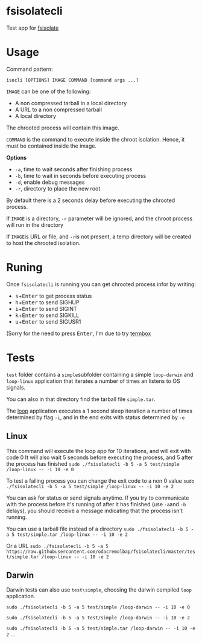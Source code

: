 # fsisolatecli

Test app for [fsisolate](https://github.com/odacremolbap/fsisolate)

# Usage

Command pattern:

`isocli [OPTIONS] IMAGE COMMAND [command args ...]`

`IMAGE` can be one of the following:
- A non compressed tarball in a local directory
- A URL to a non compressed tarball
- A local directory

The chrooted process will contain this image.

`COMMAND` is the command to execute inside the chroot isolation. Hence, it must be contained inside the image.

**Options**

- `-a`, time to wait seconds after finishing process
- `-b`, time to wait in seconds before executing process
- `-d`, enable debug messages
- `-r`, directory to place the new root

By default there is a 2 seconds delay before executing the chrooted process.

If `IMAGE` is a directory, `-r` parameter will be ignored, and the chroot process will run in the directory

If `IMAGE`is URL or file, and `-r`is not present, a temp directory will be created to host the chrooted isolation.

# Runing

Once `fsisolatecli` is running you can get chrooted process infor by writing:

- <kbd>s</kbd>+<kbd>Enter</kbd> to get process status
- <kbd>h</kbd>+<kbd>Enter</kbd> to send SIGHUP
- <kbd>i</kbd>+<kbd>Enter</kbd> to send SIGINT
- <kbd>k</kbd>+<kbd>Enter</kbd> to send SIGKILL
- <kbd>u</kbd>+<kbd>Enter</kbd> to send SIGUSR1

(Sorry for the need to press <kbd>Enter</kbd>, I'm due to try [termbox](https://github.com/nsf/termbox-go)

# Tests

`test` folder contains a `simple`subfolder containing a simple `loop-darwin` and `loop-linux` application that iterates a number of times an listens to OS signals.

You can also in that directory find the tarball file `simple.tar`.

The [loop](https://github.com/odacremolbap/loop) application executes a 1 second sleep iteration a number of times determined by flag `-i`, and in the end exits with status determined by `-e`

## Linux

This command will execute the loop app for 10 iterations, and will exit with code 0
It will also wait 5 seconds before executing the process, and 5 after the process has finished
`sudo ./fsisolatecli -b 5 -a 5 test/simple /loop-linux -- -i 10 -e 0`

To test a failing process you can change the exit code to a non 0 value
`sudo ./fsisolatecli -b 5 -a 5 test/simple /loop-linux -- -i 10 -e 2`

You can ask for status or send signals anytime. If you try to communicate with the process before it's running of after it has finished (use `-a`and `-b` delays), you should receive a message indicating that the process isn't running.

You can use a tarball file instead of a directory
`sudo ./fsisolatecli -b 5 -a 5 test/simple.tar /loop-linux -- -i 10 -e 2`

Or a URL
`sudo ./fsisolatecli -b 5 -a 5 https://raw.githubusercontent.com/odacremolbap/fsisolatecli/master/test/simple.tar /loop-linux -- -i 10 -e 2`

## Darwin

Darwin tests can also use `test\simple`, choosing the darwin compiled `loop` application.

`sudo ./fsisolatecli -b 5 -a 5 test/simple /loop-darwin -- -i 10 -e 0`

`sudo ./fsisolatecli -b 5 -a 5 test/simple /loop-darwin -- -i 10 -e 2`

`sudo ./fsisolatecli -b 5 -a 5 test/simple.tar /loop-darwin -- -i 10 -e 2`
...
